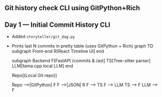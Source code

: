 ## Git history check CLI using GitPython+Rich
## Day 1 — Initial Commit History CLI
* Added `storyteller/git_dag.py`
* Prints last N commits in pretty table (uses GitPython + Rich)
graph TD
  subgraph Front-end
    R[React Timeline UI]
  end

  subgraph Backend
    F[FastAPI /commits & /ast]
    TS[Tree-sitter parser]
    LLM[llama.cpp local LLM]
  end

  Repo[(Local Git repo)]

  Repo -->|GitPython| F
  F -->|JSON| R
  F --> TS
  F --> LLM
  TS --> F
  LLM --> F
